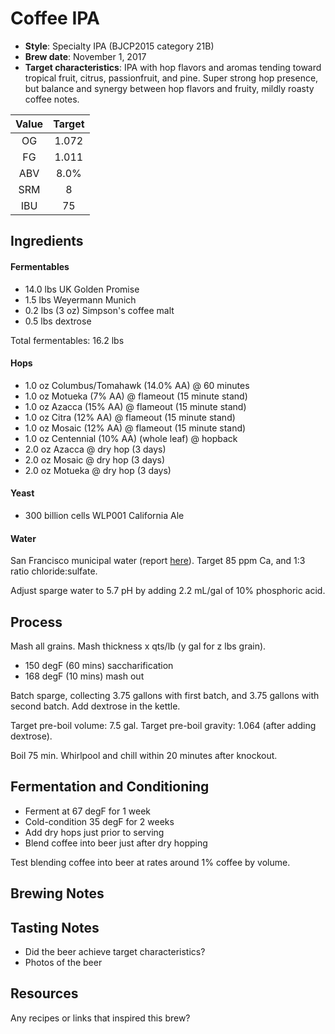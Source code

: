 # Coffee IPA

* **Style**: Specialty IPA (BJCP2015 category 21B)
* **Brew date**: November 1, 2017
* **Target characteristics**: IPA with hop flavors and aromas tending toward tropical fruit, citrus, passionfruit, and pine. Super strong hop presence, but balance and synergy between hop flavors and fruity, mildly roasty coffee notes.

| Value      | Target |
| :--------: |:------:|
| OG         | 1.072  | 
| FG         | 1.011  | 
| ABV        | 8.0%   |   
| SRM        | 8      |   
| IBU        | 75     |   

## Ingredients

#### Fermentables

* 14.0 lbs UK Golden Promise
* 1.5 lbs Weyermann Munich
* 0.2 lbs (3 oz) Simpson's coffee malt
* 0.5 lbs dextrose

Total fermentables: 16.2 lbs

#### Hops

* 1.0 oz Columbus/Tomahawk (14.0% AA) @ 60 minutes
* 1.0 oz Motueka (7% AA) @ flameout (15 minute stand)
* 1.0 oz Azacca (15% AA) @ flameout (15 minute stand)
* 1.0 oz Citra (12% AA) @ flameout (15 minute stand)
* 1.0 oz Mosaic (12% AA) @ flameout (15 minute stand)
* 1.0 oz Centennial (10% AA) (whole leaf) @ hopback
* 2.0 oz Azacca @ dry hop (3 days)
* 2.0 oz Mosaic @ dry hop (3 days)
* 2.0 oz Motueka @ dry hop (3 days)

#### Yeast

* 300 billion cells WLP001 California Ale

#### Water

San Francisco municipal water (report [here](http://www.sfwater.org/index.aspx?page=634)). Target 85 ppm Ca, and 1:3 ratio chloride:sulfate.

Adjust sparge water to 5.7 pH by adding 2.2 mL/gal of 10% phosphoric acid.

## Process

Mash all grains. Mash thickness x qts/lb (y gal for z lbs grain).

* 150 degF (60 mins) saccharification
* 168 degF (10 mins) mash out

Batch sparge, collecting 3.75 gallons with first batch, and 3.75 gallons with second batch. Add dextrose in the kettle.

Target pre-boil volume: 7.5 gal. Target pre-boil gravity: 1.064 (after adding dextrose).

Boil 75 min. Whirlpool and chill within 20 minutes after knockout.

## Fermentation and Conditioning

* Ferment at 67 degF for 1 week
* Cold-condition 35 degF for 2 weeks
* Add dry hops just prior to serving
* Blend coffee into beer just after dry hopping

Test blending coffee into beer at rates around 1% coffee by volume.

## Brewing Notes


## Tasting Notes

* Did the beer achieve target characteristics?
* Photos of the beer

## Resources

Any recipes or links that inspired this brew?
